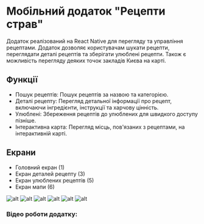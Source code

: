 # Мобільний додаток "Рецепти страв"

Додаток реалізований на React Native для перегляду та управління рецептами. Додаток дозволяє користувачам шукати рецепти, переглядати деталі рецептів та зберігати улюблені рецепти. Також є можливість перегляду деяких точок закладів Києва на карті.

## Функції

- Пошук рецептів: Пошук рецептів за назвою та категорією.
- Деталі рецепту: Перегляд детальної інформації про рецепт, включаючи інгредієнти, інструкції та харчову цінність.
- Улюблені: Збереження рецептів до улюблених для швидкого доступу пізніше.
- Інтерактивна карта: Перегляд місць, пов'язаних з рецептами, на інтерактивній карті.

## Екрани

- Головний екран (1)
- Екран деталей рецепту (3)
- Екран улюблених рецептів (5)
- Екран мапи (6)

![alt][home]
![alt][search]
![alt][detail]
![alt][detail2]
![alt][fav]
![alt][map-popup]

[home]: ../assets/home.png (Home screen)
[search]: ../assets/search.png (Search)
[detail]: ../assets/detail.png (detail)
[detail2]: ../assets/detail2.png (Detail2)
[fav]: ../assets/fav.png (Fav)
[map-popup]: ../assets/map-popup.png (Map with markers and popup)

### Відео роботи додатку: